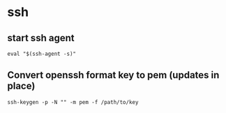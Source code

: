 # ssh

## start ssh agent
```
eval "$(ssh-agent -s)"
```

## Convert openssh format key to pem (updates in place)
```
ssh-keygen -p -N "" -m pem -f /path/to/key
```

